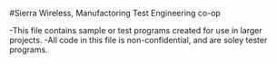 #Sierra Wireless, Manufactoring Test Engineering co-op

-This file contains sample or test programs created for use in larger projects. 
-All code in this file is non-confidential, and are soley tester programs.
